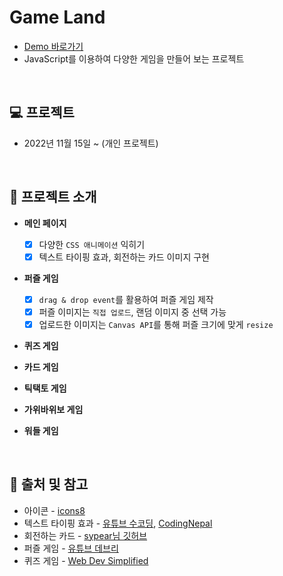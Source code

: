 # Game Land

- [Demo 바로가기](https://rigood.github.io/game-land)
- JavaScript를 이용하여 다양한 게임을 만들어 보는 프로젝트

<br>

## 💻 프로젝트

- 2022년 11월 15일 ~ (개인 프로젝트)

<br>

## 📌 프로젝트 소개

- **메인 페이지**

  - [x] 다양한 `CSS 애니메이션` 익히기
  - [x] 텍스트 타이핑 효과, 회전하는 카드 이미지 구현

- **퍼즐 게임**

  - [x] `drag & drop event`를 활용하여 퍼즐 게임 제작
  - [x] 퍼즐 이미지는 `직접 업로드`, 랜덤 이미지 중 선택 가능
  - [x] 업로드한 이미지는 `Canvas API`를 통해 퍼즐 크기에 맞게 `resize`

- **퀴즈 게임**

- **카드 게임**
- **틱택토 게임**
- **가위바위보 게임**
- **워들 게임**

<br>

## 📃 출처 및 참고

- 아이콘 - [icons8](https://icons8.com/)
- 텍스트 타이핑 효과 - [유튜브 수코딩](https://youtu.be/xCZJkPy1WB8), [CodingNepal](https://youtu.be/m0o0QNpY9-0)
- 회전하는 카드 - [sypear님 깃허브](https://github.com/sypear/rotating-menu-board)
- 퍼즐 게임 - [유튜브 데브리](https://youtu.be/iTBZdg7tg-w)
- 퀴즈 게임 - [Web Dev Simplified](https://youtu.be/riDzcEQbX6k)
